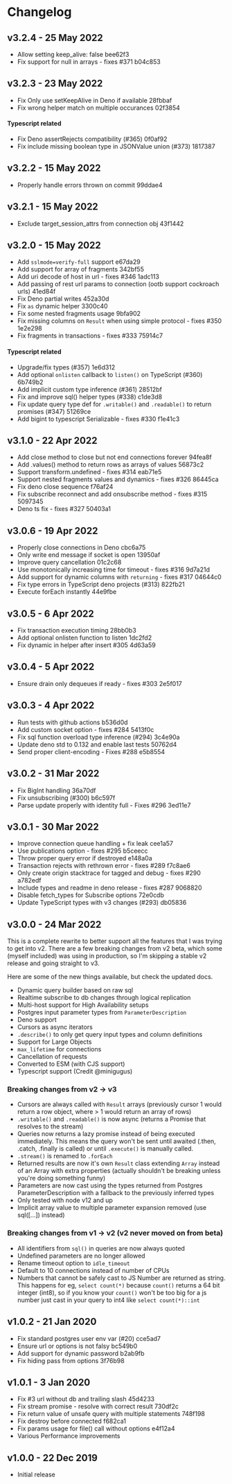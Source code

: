 # Changelog

## v3.2.4 - 25 May 2022

-   Allow setting keep_alive: false bee62f3
-   Fix support for null in arrays - fixes #371 b04c853

## v3.2.3 - 23 May 2022

-   Fix Only use setKeepAlive in Deno if available 28fbbaf
-   Fix wrong helper match on multiple occurances 02f3854

#### Typescript related

-   Fix Deno assertRejects compatibility (#365) 0f0af92
-   Fix include missing boolean type in JSONValue union (#373) 1817387

## v3.2.2 - 15 May 2022

-   Properly handle errors thrown on commit 99ddae4

## v3.2.1 - 15 May 2022

-   Exclude target_session_attrs from connection obj 43f1442

## v3.2.0 - 15 May 2022

-   Add `sslmode=verify-full` support e67da29
-   Add support for array of fragments 342bf55
-   Add uri decode of host in url - fixes #346 1adc113
-   Add passing of rest url params to connection (ootb support cockroach urls) 41ed84f
-   Fix Deno partial writes 452a30d
-   Fix `as` dynamic helper 3300c40
-   Fix some nested fragments usage 9bfa902
-   Fix missing columns on `Result` when using simple protocol - fixes #350 1e2e298
-   Fix fragments in transactions - fixes #333 75914c7

#### Typescript related

-   Upgrade/fix types (#357) 1e6d312
-   Add optional `onlisten` callback to `listen()` on TypeScript (#360) 6b749b2
-   Add implicit custom type inference (#361) 28512bf
-   Fix and improve sql() helper types (#338) c1de3d8
-   Fix update query type def for `.writable()` and `.readable()` to return promises (#347) 51269ce
-   Add bigint to typescript Serializable - fixes #330 f1e41c3

## v3.1.0 - 22 Apr 2022

-   Add close method to close but not end connections forever 94fea8f
-   Add .values() method to return rows as arrays of values 56873c2
-   Support transform.undefined - fixes #314 eab71e5
-   Support nested fragments values and dynamics - fixes #326 86445ca
-   Fix deno close sequence f76af24
-   Fix subscribe reconnect and add onsubscribe method - fixes #315 5097345
-   Deno ts fix - fixes #327 50403a1

## v3.0.6 - 19 Apr 2022

-   Properly close connections in Deno cbc6a75
-   Only write end message if socket is open 13950af
-   Improve query cancellation 01c2c68
-   Use monotonically increasing time for timeout - fixes #316 9d7a21d
-   Add support for dynamic columns with `returning` - fixes #317 04644c0
-   Fix type errors in TypeScript deno projects (#313) 822fb21
-   Execute forEach instantly 44e9fbe

## v3.0.5 - 6 Apr 2022

-   Fix transaction execution timing 28bb0b3
-   Add optional onlisten function to listen 1dc2fd2
-   Fix dynamic in helper after insert #305 4d63a59

## v3.0.4 - 5 Apr 2022

-   Ensure drain only dequeues if ready - fixes #303 2e5f017

## v3.0.3 - 4 Apr 2022

-   Run tests with github actions b536d0d
-   Add custom socket option - fixes #284 5413f0c
-   Fix sql function overload type inference (#294) 3c4e90a
-   Update deno std to 0.132 and enable last tests 50762d4
-   Send proper client-encoding - Fixes #288 e5b8554

## v3.0.2 - 31 Mar 2022

-   Fix BigInt handling 36a70df
-   Fix unsubscribing (#300) b6c597f
-   Parse update properly with identity full - Fixes #296 3ed11e7

## v3.0.1 - 30 Mar 2022

-   Improve connection queue handling + fix leak cee1a57
-   Use publications option - fixes #295 b5ceecc
-   Throw proper query error if destroyed e148a0a
-   Transaction rejects with rethrown error - fixes #289 f7c8ae6
-   Only create origin stacktrace for tagged and debug - fixes #290 a782edf
-   Include types and readme in deno release - fixes #287 9068820
-   Disable fetch_types for Subscribe options 72e0cdb
-   Update TypeScript types with v3 changes (#293) db05836

## v3.0.0 - 24 Mar 2022

This is a complete rewrite to better support all the features that I was trying to get into v2. There are a few breaking changes from v2 beta, which some (myself included) was using in production, so I'm skipping a stable v2 release and going straight to v3.

Here are some of the new things available, but check the updated docs.

-   Dynamic query builder based on raw sql
-   Realtime subscribe to db changes through logical replication
-   Multi-host support for High Availability setups
-   Postgres input parameter types from `ParameterDescription`
-   Deno support
-   Cursors as async iterators
-   `.describe()` to only get query input types and column definitions
-   Support for Large Objects
-   `max_lifetime` for connections
-   Cancellation of requests
-   Converted to ESM (with CJS support)
-   Typescript support (Credit @minigugus)

### Breaking changes from v2 -> v3

-   Cursors are always called with `Result` arrays (previously cursor 1 would return a row object, where > 1 would return an array of rows)
-   `.writable()` and `.readable()` is now async (returns a Promise that resolves to the stream)
-   Queries now returns a lazy promise instead of being executed immediately. This means the query won't be sent until awaited (.then, .catch, .finally is called) or until `.execute()` is manually called.
-   `.stream()` is renamed to `.forEach`
-   Returned results are now it's own `Result` class extending `Array` instead of an Array with extra properties (actually shouldn't be breaking unless you're doing something funny)
-   Parameters are now cast using the types returned from Postgres ParameterDescription with a fallback to the previously inferred types
-   Only tested with node v12 and up
-   Implicit array value to multiple parameter expansion removed (use sql([...]) instead)

### Breaking changes from v1 -> v2 (v2 never moved on from beta)

-   All identifiers from `sql()` in queries are now always quoted
-   Undefined parameters are no longer allowed
-   Rename timeout option to `idle_timeout`
-   Default to 10 connections instead of number of CPUs
-   Numbers that cannot be safely cast to JS Number are returned as string. This happens for eg, `select count(*)` because `count()` returns a 64 bit integer (int8), so if you know your `count()` won't be too big for a js number just cast in your query to int4 like `select count(*)::int`

## v1.0.2 - 21 Jan 2020

-   Fix standard postgres user env var (#20) cce5ad7
-   Ensure url or options is not falsy bc549b0
-   Add support for dynamic password b2ab9fb
-   Fix hiding pass from options 3f76b98

## v1.0.1 - 3 Jan 2020

-   Fix #3 url without db and trailing slash 45d4233
-   Fix stream promise - resolve with correct result 730df2c
-   Fix return value of unsafe query with multiple statements 748f198
-   Fix destroy before connected f682ca1
-   Fix params usage for file() call without options e4f12a4
-   Various Performance improvements

## v1.0.0 - 22 Dec 2019

-   Initial release
